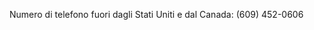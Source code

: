 Numero di telefono fuori dagli Stati Uniti e dal Canada: (609) 452-0606

<!--HONumber=Mar16_HO1-->


